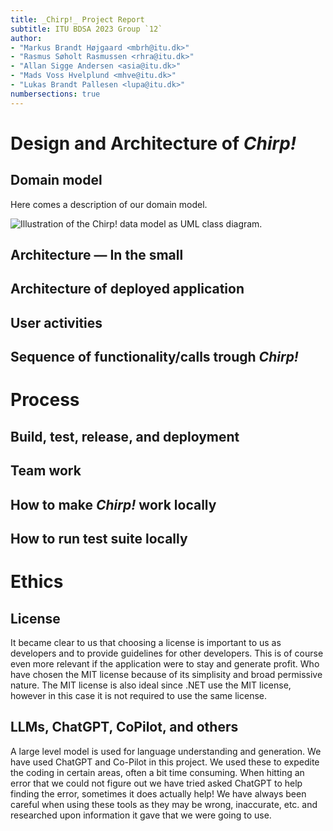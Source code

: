 ```yaml
---
title: _Chirp!_ Project Report
subtitle: ITU BDSA 2023 Group `12`
author:
- "Markus Brandt Højgaard <mbrh@itu.dk>"
- "Rasmus Søholt Rasmussen <rhra@itu.dk>"
- "Allan Sigge Andersen <asia@itu.dk>"
- "Mads Voss Hvelplund <mhve@itu.dk>"
- "Lukas Brandt Pallesen <lupa@itu.dk>"
numbersections: true
---
```


# Design and Architecture of _Chirp!_

## Domain model

Here comes a description of our domain model.

![Illustration of the _Chirp!_ data model as UML class diagram.](https://www.google.com/url?sa=i&url=https%3A%2F%2Fstock.adobe.com%2Fsearch%3Fk%3Dwallpaper&psig=AOvVaw3xFhVWEHGzPNasG5rZq3-L&ust=1702634675223000&source=images&cd=vfe&ved=0CBEQjRxqFwoTCPCqy8nWjoMDFQAAAAAdAAAAABAE)

## Architecture — In the small

## Architecture of deployed application

## User activities

## Sequence of functionality/calls trough _Chirp!_

# Process

## Build, test, release, and deployment

## Team work

## How to make _Chirp!_ work locally

## How to run test suite locally

# Ethics

## License
It became clear to us that choosing a license is important to us as developers and to provide guidelines for other developers. This is of course even more relevant if the application were to stay and generate profit.
Who have chosen the MIT license because of its simplisity and broad permissive nature. The MIT license is also ideal since .NET use the MIT license, however in this case it is not required to use the same license. 

## LLMs, ChatGPT, CoPilot, and others
A large level model is used for language understanding and generation. We have used ChatGPT and Co-Pilot in this project. We used these to expedite the coding in certain areas, often a bit time consuming. 
When hitting an error that we could not figure out we have tried asked ChatGPT to help finding the error, sometimes it does actually help!
We have always been careful when using these tools as they may be wrong, inaccurate, etc. and researched upon information it gave that we were going to use.